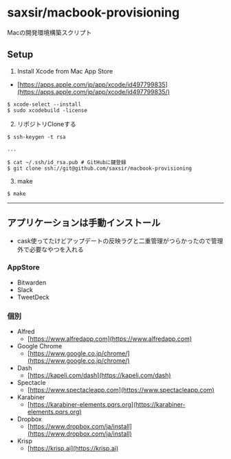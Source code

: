 saxsir/macbook-provisioning
===

Macの開発環境構築スクリプト

## Setup


1. Install Xcode from Mac App Store
  - [https://apps.apple.com/jp/app/xcode/id497799835](https://apps.apple.com/jp/app/xcode/id497799835/)

```
$ xcode-select --install
$ sudo xcodebuild -license
```

2. リポジトリCloneする

```
$ ssh-keygen -t rsa

...

$ cat ~/.ssh/id_rsa.pub # GitHubに鍵登録
$ git clone ssh://git@github.com/saxsir/macbook-provisioning
```

3. make

```
$ make
```

---
## アプリケーションは手動インストール

* cask使ってたけどアップデートの反映ラグと二重管理がつらかったので管理外で必要なやつを入れる

### AppStore
- Bitwarden
- Slack
- TweetDeck

### 個別
- Alfred
  - [https://www.alfredapp.com](https://www.alfredapp.com)   
- Google Chrome
  - [https://www.google.co.jp/chrome/](https://www.google.co.jp/chrome/)
- Dash
  - [https://kapeli.com/dash](https://kapeli.com/dash)
- Spectacle
  - [https://www.spectacleapp.com](https://www.spectacleapp.com)
- Karabiner
  -  [https://karabiner-elements.pqrs.org](https://karabiner-elements.pqrs.org)
- Dropbox
  - [https://www.dropbox.com/ja/install](https://www.dropbox.com/ja/install) 
- Krisp
  - [https://krisp.ai](https://krisp.ai) 
